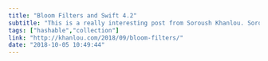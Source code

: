 ```yaml
---
title: "Bloom Filters and Swift 4.2"
subtitle: "This is a really interesting post from Soroush Khanlou. Soroush explains how a data structure called a Bloom filter works, and describes how we can implement such a data structure using Swift 4.2 features."
tags: ["hashable","collection"]
link: "http://khanlou.com/2018/09/bloom-filters/"
date: "2018-10-05 10:49:44"
---
```

